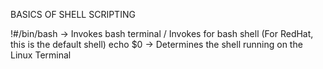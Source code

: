 BASICS OF SHELL SCRIPTING 


!#/bin/bash -> Invokes bash terminal / Invokes for bash shell (For RedHat, this is the default shell)
echo $0 -> Determines the shell running on the Linux Terminal

